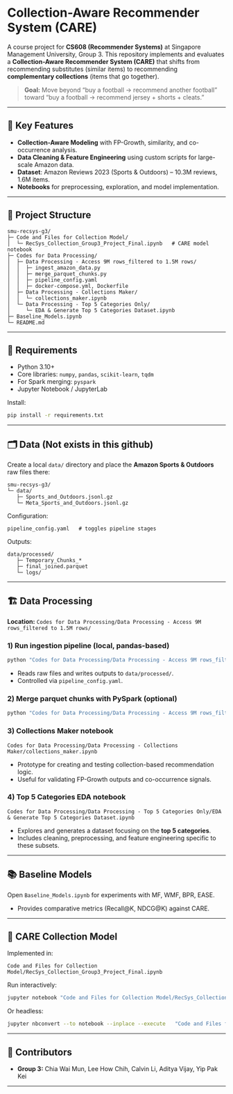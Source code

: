 # Collection-Aware Recommender System (CARE)

A course project for **CS608 (Recommender Systems)** at Singapore Management University, Group 3. This repository implements and evaluates a **Collection-Aware Recommender System (CARE)** that shifts from recommending substitutes (similar items) to recommending **complementary collections** (items that go together).

> **Goal:** Move beyond “buy a football → recommend another football” toward “buy a football → recommend jersey + shorts + cleats.”

---

## 🚀 Key Features
- **Collection-Aware Modeling** with FP-Growth, similarity, and co-occurrence analysis.
- **Data Cleaning & Feature Engineering** using custom scripts for large-scale Amazon data.
- **Dataset**: Amazon Reviews 2023 (Sports & Outdoors) – 10.3M reviews, 1.6M items.
- **Notebooks** for preprocessing, exploration, and model implementation.

---

## 📁 Project Structure
```
smu-recsys-g3/
├─ Code and Files for Collection Model/
│  └─ RecSys_Collection_Group3_Project_Final.ipynb   # CARE model notebook
├─ Codes for Data Processing/
│  ├─ Data Processing - Access 9M rows_filtered to 1.5M rows/
│  │  ├─ ingest_amazon_data.py
│  │  ├─ merge_parquet_chunks.py
│  │  ├─ pipeline_config.yaml
│  │  ├─ docker-compose.yml, Dockerfile
│  ├─ Data Processing - Collections Maker/
│  │  └─ collections_maker.ipynb
│  └─ Data Processing - Top 5 Categories Only/
│     └─ EDA & Generate Top 5 Categories Dataset.ipynb
├─ Baseline_Models.ipynb
└─ README.md
```

---

## 🧰 Requirements
- Python 3.10+
- Core libraries: `numpy`, `pandas`, `scikit-learn`, `tqdm`
- For Spark merging: `pyspark`
- Jupyter Notebook / JupyterLab

Install:
```bash
pip install -r requirements.txt
```

---

## 🗂️ Data (Not exists in this github)
Create a local `data/` directory and place the **Amazon Sports & Outdoors** raw files there:
```
smu-recsys-g3/
└─ data/
   ├─ Sports_and_Outdoors.jsonl.gz
   └─ Meta_Sports_and_Outdoors.jsonl.gz
```
Configuration:
```
pipeline_config.yaml   # toggles pipeline stages
```
Outputs:
```
data/processed/
   ├─ Temporary_Chunks_*
   ├─ final_joined.parquet
   └─ logs/
```

---

## 🏗️ Data Processing
**Location:** `Codes for Data Processing/Data Processing - Access 9M rows_filtered to 1.5M rows/`

### 1) Run ingestion pipeline (local, pandas-based)
```bash
python "Codes for Data Processing/Data Processing - Access 9M rows_filtered to 1.5M rows/ingest_amazon_data.py"
```
- Reads raw files and writes outputs to `data/processed/`.
- Controlled via `pipeline_config.yaml`.

### 2) Merge parquet chunks with PySpark (optional)
```bash
python "Codes for Data Processing/Data Processing - Access 9M rows_filtered to 1.5M rows/merge_parquet_chunks.py"   --temp-dir data/processed/Temporary_Chunks_Sports_and_Outdoors   --output   data/processed/9m_reviews_merged.parquet   --partitions 10   --memory 4g
```

### 3) Collections Maker notebook
```
Codes for Data Processing/Data Processing - Collections Maker/collections_maker.ipynb
```
- Prototype for creating and testing collection-based recommendation logic.
- Useful for validating FP-Growth outputs and co-occurrence signals.

### 4) Top 5 Categories EDA notebook
```
Codes for Data Processing/Data Processing - Top 5 Categories Only/EDA & Generate Top 5 Categories Dataset.ipynb
```
- Explores and generates a dataset focusing on the **top 5 categories**.
- Includes cleaning, preprocessing, and feature engineering specific to these subsets.

---

## 📚 Baseline Models
Open `Baseline_Models.ipynb` for experiments with MF, WMF, BPR, EASE.
- Provides comparative metrics (Recall@K, NDCG@K) against CARE.

---

## 🧩 CARE Collection Model
Implemented in:
```
Code and Files for Collection Model/RecSys_Collection_Group3_Project_Final.ipynb
```
Run interactively:
```bash
jupyter notebook "Code and Files for Collection Model/RecSys_Collection_Group3_Project_Final.ipynb"
```
Or headless:
```bash
jupyter nbconvert --to notebook --inplace --execute   "Code and Files for Collection Model/RecSys_Collection_Group3_Project_Final.ipynb"
```

---

## 🙌 Contributors
- **Group 3:** Chia Wai Mun, Lee How Chih, Calvin Li, Aditya Vijay, Yip Pak Kei

---
